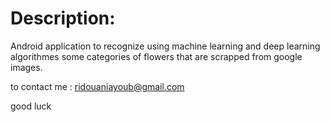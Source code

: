# Description:
Android application to recognize using machine learning and deep learning algorithmes some categories of flowers that are scrapped from google images.

to contact me : ridouaniayoub@gmail.com

good luck
